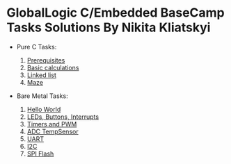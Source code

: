 # GlobalLogic C/Embedded BaseCamp Tasks Solutions By Nikita Kliatskyi

- Pure C Tasks:
   1. [Prerequisites](pure_c_01/)
   2. [Basic calculations](pure_c_02/)
   3. [Linked list](pure_c_03/)
   4. [Maze](pure_c_04/)
   
- Bare Metal Tasks:
   1. [Hello World](bare_metal_01/)
   2. [LEDs, Buttons, Interrupts](bare_metal_02/)
   3. [Timers and PWM](bare_metal_03/)
   4. [ADC TempSensor](bare_metal_04/)
   5. [UART](bare_metal_05/)
   6. [I2C](bare_metal_06/)
   7. [SPI Flash](bare_metal_07/)

